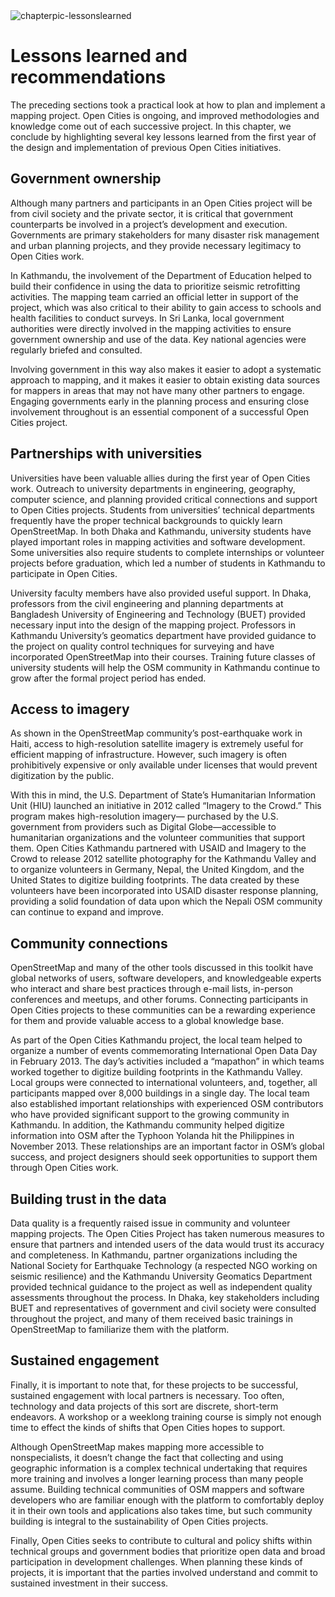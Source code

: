 <div class="c-box-image">
    <img src="/images/posts/5/chapterpic-lessonslearned-2.png" alt="chapterpic-lessonslearned">
  </div>

# Lessons learned and recommendations

The preceding sections took a practical look at how to plan and implement a mapping project. Open Cities is ongoing, and improved methodologies and knowledge come out of each successive project. In this chapter, we conclude by highlighting several key lessons learned from the first year of the design and implementation of previous Open Cities initiatives.

## Government ownership

Although many partners and participants in an Open Cities project will be from civil society and the private sector, it is critical that government counterparts be involved in a project’s development and execution. Governments are primary stakeholders for many disaster risk management and urban planning projects, and they provide necessary legitimacy to Open Cities work.

In Kathmandu, the involvement of the Department of Education helped to build their confidence in using the data to prioritize seismic retrofitting activities. The mapping team carried an official letter in support of the project, which was also critical to their ability to gain access to schools and health facilities to conduct surveys. In Sri Lanka, local government authorities were directly involved in the mapping activities to ensure government ownership and use of the data. Key national agencies were regularly briefed and consulted. 

Involving government in this way also makes it easier to adopt a systematic approach to mapping, and it makes it easier to obtain existing data sources for mappers in areas that may not have many other partners to engage. Engaging governments early in the planning process and ensuring close involvement throughout is an essential component of a successful Open Cities project.

## Partnerships with universities

Universities have been valuable allies during the first year of Open Cities work. Outreach to university departments in engineering, geography, computer science, and planning provided critical connections and support to Open Cities projects. Students from universities’ technical departments frequently have the proper technical backgrounds to quickly learn OpenStreetMap. In both Dhaka and Kathmandu, university students have played important roles in mapping activities and software development. Some universities also require students to complete internships or volunteer projects before graduation, which led a number of students in Kathmandu to participate in Open Cities.

University faculty members have also provided useful support. In Dhaka, professors from the civil engineering and planning departments at Bangladesh University of Engineering and Technology (BUET) provided necessary input into the design of the mapping project. Professors in Kathmandu University’s geomatics department have provided guidance to the project on quality control techniques for surveying and have incorporated OpenStreetMap into their courses. Training future classes of university students will help the OSM community in Kathmandu continue to grow after the formal project period has ended. 

## Access to imagery

As shown in the OpenStreetMap community’s post-earthquake work in Haiti, access to high-resolution satellite imagery is extremely useful for efficient mapping of infrastructure. However, such imagery is often prohibitively expensive or only available under licenses that would prevent digitization by the public.

With this in mind, the U.S. Department of State’s Humanitarian Information Unit (HIU) launched an initiative in 2012 called “Imagery to the Crowd.” This program makes high-resolution imagery— purchased by the U.S. government from providers such as Digital Globe—accessible to humanitarian organizations and the volunteer communities that support them. Open Cities Kathmandu partnered with USAID and Imagery to the Crowd to release 2012 satellite photography for the Kathmandu Valley and to organize volunteers in Germany, Nepal, the United Kingdom, and the United States to digitize building footprints. The data created by these volunteers have been incorporated into USAID disaster response planning, providing a solid foundation of data upon which the Nepali OSM community can continue to expand and improve. 

## Community connections

OpenStreetMap and many of the other tools discussed in this toolkit have global networks of users, software developers, and knowledgeable experts who interact and share best practices through e-mail lists, in-person conferences and meetups, and other forums. Connecting participants in Open Cities projects to these communities can be a rewarding experience for them and provide valuable access to a global knowledge base.

As part of the Open Cities Kathmandu project, the local team helped to organize a number of events commemorating International Open Data Day in February 2013. The day’s activities included a “mapathon” in which teams worked together to digitize building footprints in the Kathmandu Valley. Local groups were connected to international volunteers, and, together, all participants mapped over 8,000 buildings in a single day. The local team also established important relationships with experienced OSM contributors who have provided significant support to the growing community in Kathmandu. In addition, the Kathmandu community helped digitize information into OSM after the Typhoon Yolanda hit the Philippines in November 2013. These relationships are an important factor in OSM’s global success, and project designers should seek opportunities to support them through Open Cities work.

## Building trust in the data

Data quality is a frequently raised issue in community and volunteer mapping projects. The Open Cities Project has taken numerous measures to ensure that partners and intended users of the data would trust its accuracy and completeness. In Kathmandu, partner organizations including the National Society for Earthquake Technology (a respected NGO working on seismic resilience) and the Kathmandu University Geomatics Department provided technical guidance to the project as well as independent quality assessments throughout the process. In Dhaka, key stakeholders including BUET and representatives of government and civil society were consulted throughout the project, and many of them received basic trainings in OpenStreetMap to familiarize them with the platform. 

## Sustained engagement

Finally, it is important to note that, for these projects to be successful, sustained engagement with local partners is necessary. Too often, technology and data projects of this sort are discrete, short-term endeavors. A workshop or a weeklong training course is simply not enough time to effect the kinds of shifts that Open Cities hopes to support.

Although OpenStreetMap makes mapping more accessible to nonspecialists, it doesn’t change the fact that collecting and using geographic information is a complex technical undertaking that requires more training and involves a longer learning process than many people assume. Building technical communities of OSM mappers and software developers who are familiar enough with the platform to comfortably deploy it in their own tools and applications also takes time, but such community building is integral to the sustainability of Open Cities projects. 

Finally, Open Cities seeks to contribute to cultural and policy shifts within technical groups and government bodies that prioritize open data and broad participation in development challenges. When planning these kinds of projects, it is important that the parties involved understand and commit to sustained investment in their success.
